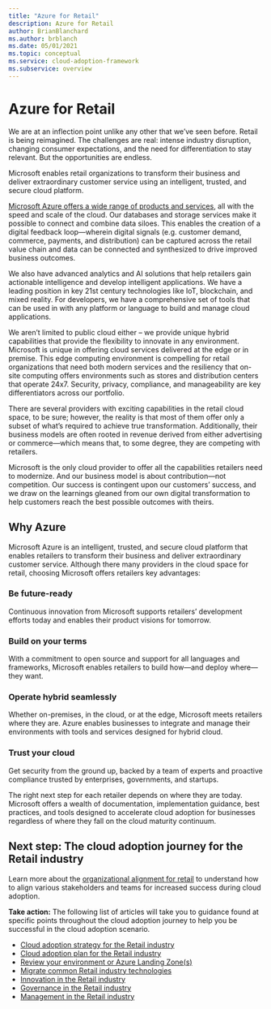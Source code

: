 ```yaml
---
title: "Azure for Retail"
description: Azure for Retail
author: BrianBlanchard
ms.author: brblanch
ms.date: 05/01/2021
ms.topic: conceptual
ms.service: cloud-adoption-framework
ms.subservice: overview
---
```


# Azure for Retail

We are at an inflection point unlike any other that we’ve seen before. Retail is being reimagined. The challenges are real: intense industry disruption, changing consumer expectations, and the need for differentiation to stay relevant. But the opportunities are endless.

Microsoft enables retail organizations to transform their business and deliver extraordinary customer service using an intelligent, trusted, and secure cloud platform.

[Microsoft Azure offers a wide range of products and services](https://azure.microsoft.com/services/), all with the speed and scale of the cloud. Our databases and storage services make it possible to connect and combine data siloes. This enables the creation of a digital feedback loop—wherein digital signals (e.g. customer demand, commerce, payments, and distribution) can be captured across the retail value chain and data can be connected and synthesized to drive improved business outcomes.

We also have advanced analytics and AI solutions that help retailers gain actionable intelligence and develop intelligent applications. We have a leading position in key 21st century technologies like IoT, blockchain, and mixed reality. For developers, we have a comprehensive set of tools that can be used in with any platform or language to build and manage cloud applications. 

We aren’t limited to public cloud either – we provide unique hybrid capabilities that provide the flexibility to innovate in any environment. Microsoft is unique in offering cloud services delivered at the edge or in premise. This edge computing environment is compelling for retail organizations that need both modern services and the resiliency that on-site computing offers environments such as stores and distribution centers that operate 24x7. Security, privacy, compliance, and manageability are key differentiators across our portfolio.

There are several providers with exciting capabilities in the retail cloud space, to be sure; however, the reality is that most of them offer only a subset of what’s required to achieve true transformation. Additionally, their business models are often rooted in revenue derived from either advertising or commerce—which means that, to some degree, they are competing with retailers. 

Microsoft is the only cloud provider to offer all the capabilities retailers need to modernize. And our business model is about contribution—not competition. Our success is contingent upon our customers’ success, and we draw on the learnings gleaned from our own digital transformation to help customers reach the best possible outcomes with theirs.

## Why Azure

Microsoft Azure is an intelligent, trusted, and secure cloud platform that enables retailers to transform their business and deliver extraordinary customer service. Although there many providers in the cloud space for retail, choosing Microsoft offers retailers key advantages:

### Be future-ready

Continuous innovation from Microsoft supports retailers’ development efforts today and enables their product visions for tomorrow.

### Build on your terms

With a commitment to open source and support for all languages and frameworks, Microsoft enables retailers to build how—and deploy where—they want.

### Operate hybrid seamlessly

Whether on-premises, in the cloud, or at the edge, Microsoft meets retailers where they are. Azure enables businesses to integrate and manage their environments with tools and services designed for hybrid cloud.

### Trust your cloud

Get security from the ground up, backed by a team of experts and proactive compliance trusted by enterprises, governments, and startups.

The right next step for each retailer depends on where they are today. Microsoft offers a wealth of documentation, implementation guidance, best practices, and tools designed to accelerate cloud adoption for businesses regardless of where they fall on the cloud maturity continuum.

## Next step: The cloud adoption journey for the Retail industry

Learn more about the [organizational alignment for retail](./organize.md) to understand how to align various stakeholders and teams for increased success during cloud adoption.

**Take action:** The following list of articles will take you to guidance found at specific points throughout the cloud adoption journey to help you be successful in the cloud adoption scenario.

- [Cloud adoption strategy for the Retail industry](./strategy.md)
- [Cloud adoption plan for the Retail industry](./plan.md)
- [Review your environment or Azure Landing Zone(s)](./ready.md)
- [Migrate common Retail industry technologies](./migrate.md)
- [Innovation in the Retail industry](./innovate.md)
- [Governance in the Retail industry](./govern.md)
- [Management in the Retail industry](./manage.md)
